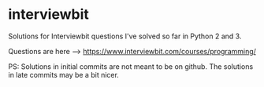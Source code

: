 # interviewbit
Solutions for Interviewbit questions I've solved so far in Python 2 and 3.

Questions are here --> https://www.interviewbit.com/courses/programming/

PS: Solutions in initial commits are not meant to be on github. The solutions in late commits may be a bit nicer.
